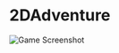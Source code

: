 ﻿# 2DAdventure

![Game Screenshot](https://github.com/user-attachments/assets/a5cdd306-5c44-4d2c-89a7-c733ffbaf2b4)

 

